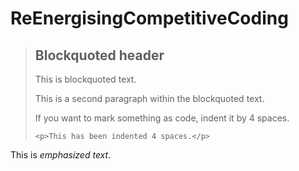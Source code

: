 # ReEnergisingCompetitiveCoding

> ## Blockquoted header
> 
> This is blockquoted text.
> 
> This is a second paragraph within the blockquoted text.
> 
> If you want to mark something as code, indent it by 4 spaces.
> 
>     <p>This has been indented 4 spaces.</p>

This is *emphasized* _text_.

